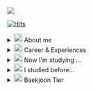 <img src="https://capsule-render.vercel.app/api?type=transparent&color=auto&height=200&section=header&text=Don't%20mess%20with%20me.%45I'm%20Fighting%20Chicken%20of%20Yungdeungpo!&fontSize=50" />

[![Hits](https://hits.seeyoufarm.com/api/count/incr/badge.svg?url=https%3A%2F%2Fgithub.com%2FjoongwonLee&count_bg=%23E975FF&title_bg=%23555555&icon=&icon_color=%23E7E7E7&title=hits&edge_flat=false)](https://hits.seeyoufarm.com)


<details>
<summary>
  <img src="https://raw.githubusercontent.com/Tarikul-Islam-Anik/Animated-Fluent-Emojis/master/Emojis/Hand%20gestures/Hand%20with%20Fingers%20Splayed%20Medium-Light%20Skin%20Tone.png" alt="Hand with Fingers Splayed Medium-Light Skin Tone" width="20" height="20" /> About me
</summary>
   <br>

I'm a developer interested in the **BackEnd** and **DevOps**. <br>
I'm growing into a **broad-sighted** developer who understands both the FrontEnd and BackEnd. <br>
In addition to **hard skills**, constantly think about and develop **soft skills** including **project leading**.


</details>

<details>
<summary>
  <img src="https://raw.githubusercontent.com/Tarikul-Islam-Anik/Animated-Fluent-Emojis/master/Emojis/Objects/Laptop.png" alt="Laptop" width="20" height="20" /> Career & Experiences
</summary>
   <br>

- SeSAC iOS 앱 개발자 데뷔 과정 2기 (2022.07 ~ 2022.12)
- (주)넛지헬스케어 iOS 인턴 (2022.12 ~ 2023.02)
- SSAFY 10기 Mobile 트랙 (2023.07 ~ )


</details>


<details>
<summary>
  <img src="https://raw.githubusercontent.com/Tarikul-Islam-Anik/Animated-Fluent-Emojis/master/Emojis/Hand%20gestures/Brain.png" alt="Brain" width="20" height="20" /> Now I'm studying ... 
</summary>
<br>

![java](https://img.shields.io/badge/Java-ED8B00?style=for-the-badge&logo=openjdk&logoColor=white) ![Spring](https://img.shields.io/badge/Spring-6DB33F?&style=for-the-badge&logo=Spring&logoColor=white) ![SpringBoot](https://img.shields.io/badge/SpringBoot-6DB33F?style=for-the-badge&logo=SpringBoot&logoColor=61DAFB) <br>
![Amazon AWS](https://img.shields.io/badge/AWS-232F3E?&style=for-the-badge&logo=AmazonAWS&logoColor=white) ![Docker](https://img.shields.io/badge/Docker-2496ED?&style=for-the-badge&logo=Docker&logoColor=white) ![Jenkins](https://img.shields.io/badge/Jenkins-D24939?&style=for-the-badge&logo=Jenkins&logoColor=white)

</details>

<details>
<summary>
  <img src="https://raw.githubusercontent.com/Tarikul-Islam-Anik/Animated-Fluent-Emojis/master/Emojis/Smilies/Beaming%20Face%20with%20Smiling%20Eyes.png" alt="Beaming Face with Smiling Eyes" width="20" height="20" /> I studied before... 
</summary>
<br>

![iOS](https://img.shields.io/badge/iOS-000000?style=for-the-badge&logo=iOS&logoColor=white) ![Flutter](https://img.shields.io/badge/Flutter-02569B?&style=for-the-badge&logo=Flutter&logoColor=white) ![Android](https://img.shields.io/badge/Android-34A853?style=for-the-badge&logo=Android&logoColor=61DAFB) <br>
![Swift](https://img.shields.io/badge/Swift-F05138?&style=for-the-badge&logo=Swift&logoColor=white) ![Dart](https://img.shields.io/badge/Dart-0175C2?&style=for-the-badge&logo=Dart&logoColor=white) ![Kotlin](https://img.shields.io/badge/Kotlin-7F52FF?&style=for-the-badge&logo=Kotlin&logoColor=white)

</details>

<details>
<summary>
  <img src="https://raw.githubusercontent.com/Tarikul-Islam-Anik/Animated-Fluent-Emojis/master/Emojis/Activities/Trophy.png" alt="Trophy" width="20" height="20" /> Baekjoon Tier
</summary>
<br>

[![Solved.ac Profile](http://mazassumnida.wtf/api/generate_badge?boj=wnddnjs823)](https://solved.ac/wnddnjs823)<br/>

</details>

